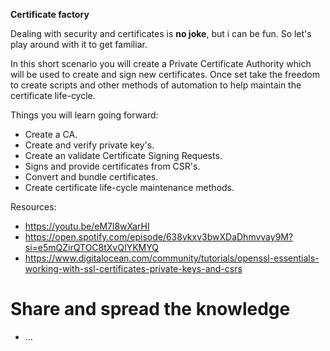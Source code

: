**Certificate factory**

Dealing with security and certificates is **no joke**, but i can be fun. So let's play around with it to get familiar.

In this short scenario you will create a Private Certificate Authority which will be used to create and sign new certificates. Once set take the freedom to create scripts and other methods of automation to help maintain the certificate life-cycle.

Things you will learn going forward:

- Create a CA.
- Create and verify private key's.
- Create an validate Certificate Signing Requests.
- Signs and provide certificates from CSR's.
- Convert and bundle certificates.
- Create certificate life-cycle maintenance methods.

Resources:

- https://youtu.be/eM7l8wXarHI
- https://open.spotify.com/episode/638vkxv3bwXDaDhmvvay9M?si=e5mQZirQTOC8tXvQIYKMYQ
- https://www.digitalocean.com/community/tutorials/openssl-essentials-working-with-ssl-certificates-private-keys-and-csrs

# Share and spread the knowledge

- ...
